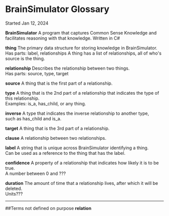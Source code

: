 # BrainSimulator Glossary
Started Jan 12, 2024

**BrainSimulator**
A program that captures Common Sense Knowledge
and facilitates reasoning with that knowledge.
Written in C#

**thing**
The primary data structure for storing knowledge in BrainSimulator.\
Has parts: label, relationships
A thing has a list of relationships, all of who's source
is the thing.

**relationship**
Describes the relationship between two things.\
Has parts: source, type, target

**source**
A thing that is the first part of a relationship.

**type**
A thing that is the 2nd part of a relationship
that indicates the type of this relationship.\
Examples: is_a, has_child, or any thing.

**inverse** 
A type that indicates the inverse relationship to another type,\
such as has_child and is_a.

**target**
A thing that is the 3rd part of a relationship.

**clause** 
A relationship between two relationships.

**label**
A string that is unique across BrainSimulator identifying a thing.\
Can be used as a reference to the thing that has the label.

**confidence**
A property of a relationship that indicates how likely it is to be true.\
A number between 0 and ???

**duration**
The amount of time that a relationship lives, after which it will be deleted.\
Units???

---
##Terms not defined on purpose
**relation**
